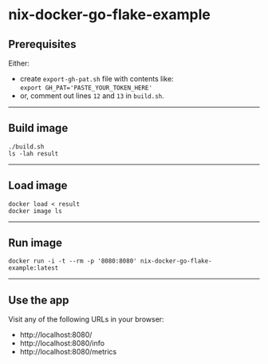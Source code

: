 # nix-docker-go-flake-example  

## Prerequisites
Either:
- create `export-gh-pat.sh` file with contents like:  
  `export GH_PAT='PASTE_YOUR_TOKEN_HERE'`
- or, comment out lines `12` and `13` in `build.sh`.
-------------------------------------------
## Build image
```shell
./build.sh
ls -lah result
```
-------------------------------------------
## Load image
```shell
docker load < result
docker image ls
```
-------------------------------------------
## Run image
```shell
docker run -i -t --rm -p '8080:8080' nix-docker-go-flake-example:latest
```
-------------------------------------------
## Use the app  
Visit any of the following URLs in your browser:  
- http://localhost:8080/
- http://localhost:8080/info
- http://localhost:8080/metrics
